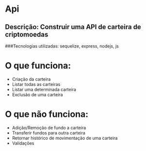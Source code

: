 # Api
## Descrição: Construir uma API de carteira de criptomoedas

###Tecnologias utilizadas: sequelize, express, nodejs, js

# O que funciona:
- Criação da carteira
- Listar todas as carteiras
- Listar uma determinada carteira
- Exclusão de uma carteira

# O que não funciona:
- Adição/Remoção de fundo a carteira
- Transferir fundos para outra carteira
- Retornar histórico de movimentação de uma carteira
- Validações
